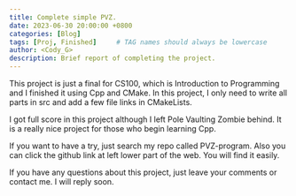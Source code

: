 ```yaml
---
title: Complete simple PVZ.
date: 2023-06-30 20:00:00 +0800
categories: [Blog]
tags: [Proj, Finished]     # TAG names should always be lowercase
author: <Cody_G>
description: Brief report of completing the project.
---
```


This project is just a final for CS100, which is Introduction to Programming and I finished it using Cpp and CMake. In this project, I only need to write all parts in src and add a few file links in CMakeLists.


I got full score in this project although I left Pole Vaulting Zombie behind. It is a really nice project for those who begin learning Cpp. 


If you want to have a try, just search my repo called PVZ-program. Also you can click the github link at left lower part of the web. You will find it easily.


If you have any questions about this project, just leave your comments or contact me. I will reply soon.